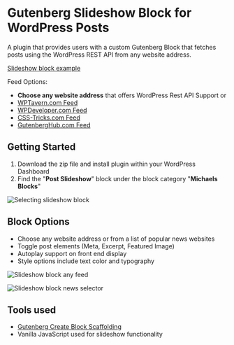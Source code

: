 # Gutenberg Slideshow Block for WordPress Posts
A plugin that provides  users with a custom Gutenberg Block that fetches posts using the WordPress REST API from any website address.

[Slideshow block example](https://gutenberg.progressionstudios.com/)

Feed Options:
* **Choose any website address** that offers WordPress Rest API Support or
* [WPTavern.com Feed](https://wptavern.com)
* [WPDeveloper.com Feed](https://wpdeveloper.com/blog/)
* [CSS-Tricks.com Feed](https://css-tricks.com)
* [GutenbergHub.com Feed](https://gutenberghub.com/)


## Getting Started ##
1. Download the zip file and install plugin within your WordPress Dashboard
2. Find the "**Post Slideshow**" block under the block category "**Michaels Blocks**"

![Selecting slideshow block](https://gutenberg.progressionstudios.com/wp-content/uploads/2024/01/post-slideshow-block.jpg)


## Block Options ##
* Choose any website address or from a list of popular news websites
* Toggle post elements (Meta, Excerpt, Featured Image)
* Autoplay support on front end display
* Style options include text color and typography

![Slideshow block any feed](https://gutenberg.progressionstudios.com/wp-content/uploads/2024/01/slideshow-feed-selection.jpg)

![Slideshow block news selector](https://gutenberg.progressionstudios.com/wp-content/uploads/2024/01/more-slideshow-options.jpg)

## Tools used  ##
* [Gutenberg Create Block Scaffolding](https://developer.wordpress.org/block-editor/reference-guides/packages/packages-create-block/)
* Vanilla JavaScript used for slideshow functionality